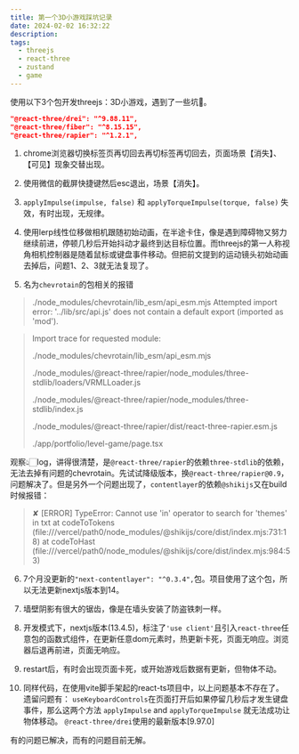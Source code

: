 ```yaml
---
title: 第一个3D小游戏踩坑记录
date: 2024-02-02 16:32:22
description: 
tags:
  - threejs
  - react-three
  - zustand
  - game
---
```


使用以下3个包开发threejs：3D小游戏，遇到了一些坑😤。

```json
"@react-three/drei": "^9.88.11",
"@react-three/fiber": "^8.15.15",
"@react-three/rapier": "^1.2.1",
```

1. chrome浏览器切换标签页再切回去再切标签再切回去，页面场景【消失】、【可见】现象交替出现。

2. 使用微信的截屏快捷键然后esc退出，场景【消失】。

3. `applyImpulse(impulse, false)` 和 `applyTorqueImpulse(torque, false)` 失效，有时出现，无规律。

4. 使用lerp线性位移做相机跟随初始动画，在半途卡住，像是遇到障碍物又努力继续前进，停顿几秒后开始抖动才最终到达目标位置。而threejs的第一人称视角相机控制器是随着鼠标或键盘事件移动。但把前文提到的运动镜头初始动画去掉后，问题1、2、3就无法复现了。

5. 名为`chevrotain`的包相关的报错
> ./node_modules/chevrotain/lib_esm/api_esm.mjs
> Attempted import error: '../lib/src/api.js' does not contain a default export (imported as 'mod').

>Import trace for requested module:
>
>./node_modules/chevrotain/lib_esm/api_esm.mjs
>
>./node_modules/@react-three/rapier/node_modules/three-stdlib/loaders/VRMLLoader.js
>
>./node_modules/@react-three/rapier/node_modules/three-stdlib/index.js
>
>./node_modules/@react-three/rapier/dist/react-three-rapier.esm.js
>
>./app/portfolio/level-game/page.tsx

观察👆🏻log，讲得很清楚，是`@react-three/rapier`的依赖`three-stdlib`的依赖，无法去掉有问题的chevrotain。先试试降级版本，换`@react-three/rapier@0.9`，问题解决了。但是另外一个问题出现了，`contentlayer`的依赖`@shikijs`又在build时候报错：
>✘ [ERROR] TypeError: Cannot use 'in' operator to search for 'themes' in txt
>    at codeToTokens (file:///vercel/path0/node_modules/@shikijs/core/dist/index.mjs:731:18)
>    at codeToHast (file:///vercel/path0/node_modules/@shikijs/core/dist/index.mjs:984:53)

6. 7个月没更新的`"next-contentlayer": "^0.3.4",`包。项目使用了这个包，所以无法更新nextjs版本到14。

7. 墙壁阴影有很大的锯齿，像是在墙头安装了防盗铁刺一样。

8. 开发模式下，nextjs版本(13.4.5)，标注了`'use client'`且引入`react-three`任意包的函数式组件，在更新任意dom元素时，热更新卡死，页面无响应。浏览器后退再前进，页面无响应。

9. restart后，有时会出现页面卡死，或开始游戏后数据有更新，但物体不动。

10. 同样代码，在使用vite脚手架起的react-ts项目中，以上问题基本不存在了。遗留问题有： `useKeyboardControls`在页面打开后如果停留几秒后才发生键盘事件，那么这两个方法 `applyImpulse` and `applyTorqueImpulse` 就无法成功让物体移动。
` @react-three/drei `使用的最新版本[9.97.0]

有的问题已解决，而有的问题目前无解。
